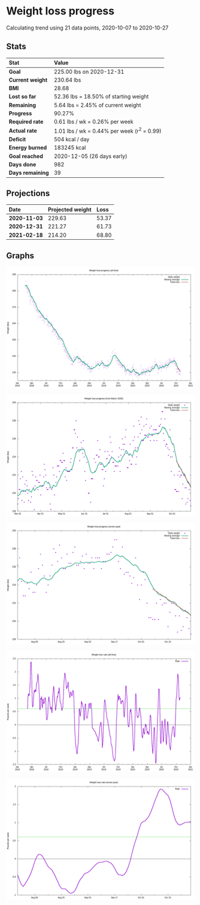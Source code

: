 # Weight loss progress

Calculating trend using 21 data points, 2020-10-07 to 2020-10-27

## Stats

Stat|Value
:-|:-
**Goal**|225.00 lbs on 2020-12-31
**Current weight**|230.64 lbs
**BMI**|28.68
**Lost so far**|52.36 lbs = 18.50% of starting weight
**Remaining**|5.64 lbs =  2.45% of current  weight
**Progress**|90.27%
**Required rate**|0.61 lbs / wk = 0.26% per week
**Actual rate**|1.01 lbs / wk = 0.44% per week  (r<sup>2</sup> = 0.99)
**Deficit**|504 kcal / day
**Energy burned**|183245 kcal
**Goal reached**|2020-12-05 (26 days early)
**Days done**|982
**Days remaining**|39

## Projections

Date|Projected weight|Loss
:-|:-|:-
**2020-11-03**|229.63|53.37
**2020-12-31**|221.27|61.73
**2021-02-18**|214.20|68.80

## Graphs

![](weight-graph-alltime.png)

![](weight-graph-covid.png)

![](weight-graph-recent.png)

![](rate-graph-alltime.png)

![](rate-graph-recent.png)
